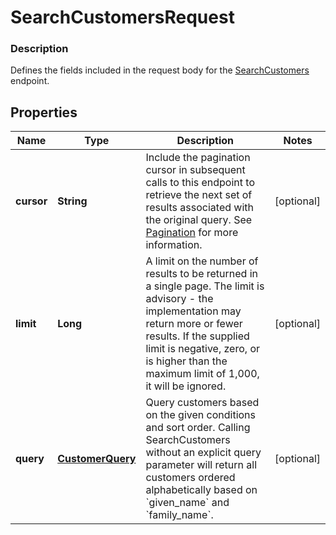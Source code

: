 
# SearchCustomersRequest

### Description

Defines the fields included in the request body for the [SearchCustomers](#endpoint-searchcustomer) endpoint.

## Properties
Name | Type | Description | Notes
------------ | ------------- | ------------- | -------------
**cursor** | **String** | Include the pagination cursor in subsequent calls to this endpoint to retrieve the next set of results associated with the original query.  See [Pagination](/basics/api101/pagination) for more information. |  [optional]
**limit** | **Long** | A limit on the number of results to be returned in a single page. The limit is advisory - the implementation may return more or fewer results. If the supplied limit is negative, zero, or is higher than the maximum limit of 1,000, it will be ignored. |  [optional]
**query** | [**CustomerQuery**](CustomerQuery.md) | Query customers based on the given conditions and sort order. Calling SearchCustomers without an explicit query parameter will return all customers ordered alphabetically based on &#x60;given_name&#x60; and &#x60;family_name&#x60;. |  [optional]



